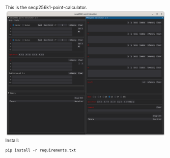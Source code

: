 This is the secp256k1-point-calculator.
![main screen](lib/main.png)
Install:
```
pip install -r requirements.txt
```
